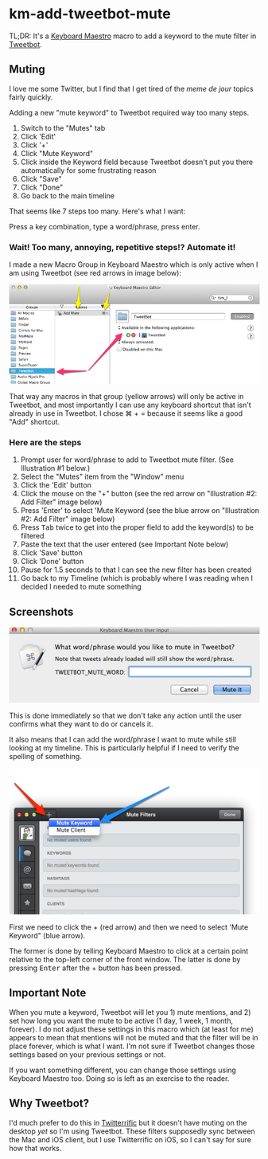km-add-tweetbot-mute
====================

TL;DR: It's a [Keyboard Maestro] macro to add a keyword to the mute filter in [Tweetbot]. 

## Muting

I love me some Twitter, but I find that I get tired of the *meme de jour* topics fairly quickly.

Adding a new "mute keyword" to Tweetbot required way too many steps.

1. Switch to the "Mutes" tab
2. Click 'Edit'
3. Click '+'
4. Click "Mute Keyword"
5. Click inside the Keyword field because Tweetbot doesn't put you there automatically for some frustrating reason
6. Click "Save"
7. Click "Done"
8. Go back to the main timeline

That seems like 7 steps too many. Here's what I want:

Press a key combination, type a word/phrase, press enter.

### Wait! Too many, annoying, repetitive steps!? Automate it!

I made a new Macro Group in Keyboard Maestro which is only active when I am using Tweetbot (see red arrows in image below): 

![](Keyboard-Maestro-Editor-Tweetbot.jpg)

That way any macros in that group (yellow arrows) will only be active in Tweetbot, and most importantly I can use any keyboard shortcut that isn't already in use in Tweetbot. I chose ⌘ + = because it seems like a good "Add" shortcut.

### Here are the steps ###

1. Prompt user for word/phrase to add to Tweetbot mute filter. (See Illustration #1 below.)
2. Select the "Mutes" item from the "Window" menu
3. Click the 'Edit' button
4. Click the mouse on the "+" button (see the red arrow on "Illustration #2: Add Filter" image below)
5. Press 'Enter' to select 'Mute Keyword (see the blue arrow on "Illustration #2: Add Filter" image below)
6. Press <kbd>Tab</kbd>  twice to get into the proper field to add the keyword(s) to be filtered
7. Paste the text that the user entered (see Important Note below)
8. Click 'Save' button
9. Click 'Done' button
10. Pause for 1.5 seconds to that I can see the new filter has been created
11. Go back to my Timeline (which is probably where I was reading when I decided I needed to mute something

## Screenshots ##


![Illustration #1: The only time we ask the user for anything](Keyboard-Maestro-User-Input-for-Tweetbot.jpg)

This is done immediately so that we don't take any action until the user confirms what they want to do or cancels it. 

It also means that I can add the word/phrase I want to mute while still looking at my timeline. This is particularly helpful if I need to verify the spelling of something.

![Illustration #2: Add Filter](Tweetbot-Mute-Filters.jpg )

First we need to click the + (red arrow) and then we need to select 'Mute Keyword" (blue arrow). 

The former is done by telling Keyboard Maestro to click at a certain point relative to the top-left corner of the front window. The latter is done by pressing <kbd>Enter</kbd> after the + button has been pressed.



## Important Note ##

When you mute a keyword, Tweetbot will let you 1) mute mentions, and 2) set how long you want the mute to be active (1 day, 1 week, 1 month, forever). I do not adjust these settings in this macro which (at least for me) appears to mean that mentions will not be muted and that the filter will be in place forever, which is what I want. I'm not sure if Tweetbot changes those settings based on your previous settings or not.

If you want something different, you can change those settings using Keyboard Maestro too. Doing so is left as an exercise to the reader.

## Why Tweetbot? ##

I'd much prefer to do this in [Twitterrific](http://iconfactory.com/software/twitterrific) but it doesn't have muting on the desktop *yet* so I'm using Tweetbot. These filters supposedly sync between the Mac and iOS client, but I use Twitterrific on iOS, so I can't say for sure how that works.


[Keyboard Maestro]: http://www.keyboardmaestro.com/main/

[Tweetbot]: http://tapbots.com/software/tweetbot/